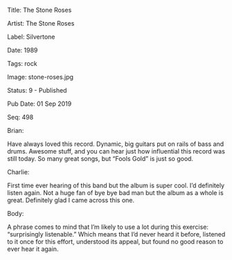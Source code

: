 Title:  The Stone Roses

Artist: The Stone Roses

Label:  Silvertone

Date:   1989

Tags:   rock

Image:  stone-roses.jpg

Status: 9 - Published

Pub Date: 01 Sep 2019

Seq:    498

Brian: 

Have always loved this record. Dynamic, big guitars put on rails of bass and drums. Awesome stuff, and you can hear just how influential this record was still today. So many great songs, but “Fools Gold” is just so good.


Charlie: 

First time ever hearing of this band but the album is super cool. I’d definitely listen again. Not a huge fan of bye bye bad man but the album as a whole is great. Definitely glad I came across this one. 


Body: 

A phrase comes to mind that I’m likely to use a lot during this exercise: “surprisingly listenable.” Which means that I’d never heard it before, listened to it once for this effort, understood its appeal, but found no good reason to ever hear it again. 

